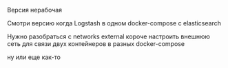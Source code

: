 Версия нерабочая

Смотри версию когда Logstash в одном docker-compose с elasticsearch

Нужно разобраться с networks external
короче настроить внешнюю сеть для связи двух контейнеров в разных docker-compose

ну или еще как-то